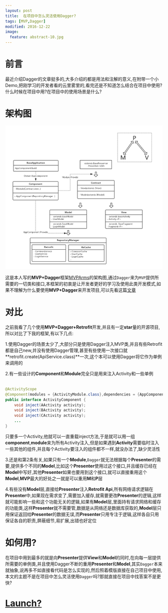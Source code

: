 ```yaml
---
layout: post
title:  在项目中怎么灵活使用Dagger?
tags: [MVP,Dagger]
modified: 2016-12-22
image:
  feature: abstract-10.jpg
---
```



# 前言

最近介绍Dagger的文章挺多的,大多介绍的都是用法和注解的意义,在附带一个小Demo,把刚学习的开发者看的云里雾里的,看完还是不知道怎么结合在项目中使用?什么时候在项目中用?在项目中的使用场景是什么?

# 架构图

![](https://github.com/JessYanCoding/MVPArms/raw/master/image/Architecture.png)


这是本人写的**MVP+Dagger**框架[MVPArms](https://github.com/JessYanCoding/MVPArms/wiki)的架构图,通过`Dagger`来为`MVP`提供所需要的一切类和接口,本框架的初衷是让开发者更好的学习及使用此类开发模式,如果不理解为什么要使用**MVP+Dagger**来开发项目,可以先看这篇[文章](https://gold.xitu.io/entry/5826c2f40ce4630056f8a18f/detail)


# 对比

之前我看了几个使用**MVP+Dagger+Retrofit**开发,并且有一定**star**量的开源项目,所以对比了下我的框架,有以下几点:

1.使用Dagger的场景太少了,大部分只是使用Dagger注入MVP类,并且有些Retrofit都是自己new,并没有使用Dagger管理,甚至有些使用一次接口就**retrofit.create(ApiService.class)**一次,这个本可以使用Dagger将它作为单例来调用的

2.有一些设计的**Component**和**Module**完全只是用来注入Activity和一些单例

```java

@ActivityScope
@Component(modules = {ActivityModule.class},dependencies = {AppComponent.class})
public interface ActivityComponent {
    void inject(AActivity activity);
    void inject(BActivity activity);
    void inject(CActivity activity);
    ...
}
```

只要多一个Activity,他就可以一直重载inject方法,于是就可以用一组**component**,**module**来为所有Activity注入,但是如果遇到**Activity**需要临时注入一些其他的组件,并且每个Activity要注入的组件都不一样,就没办法了,缺少灵活性

3.还是和第2条有关,如果只有一个**Module**,`Dagger`就无法根据每个**Presenter**的需要,提供多个不同的**Model**,比如这个**Presenter**使用过这个接口,并且缓存已经在**Model**中写好,其他**Presenter**如果也要用到这个接口,就可以直接重用这个**Model**,**MVP**最大的好处之一就是可以重用**M**和**P**层

4.有些没有**Model**层,直接给**Presenter**注入**Retrofit Api**,所有网络请求逻辑在**Presenter**中,如果现在需求变了,需要加入缓存,就需要更改**Presenter**的逻辑,这样就可能影响一些和这个功能无关的逻辑,如果有**Model**层,里面持有请求网络和缓存的功能类,这样**Presenter**就不需要管,数据是从网络还是数据库获取的,**Model**层只用保证返回给**Presenter**的数据无误,而**Presenter**只用专注于逻辑,这样各自只用保证各自的职责,屏蔽细节,易扩展,出错也好定位

# 如何用?

在项目中用到最多的就是向**Presenter**提供**View**和**Model**的同时,在向每一层提供所需要的单例类,并且使用Dagger不断的重用**Presenter**和**Model**,其实`Dagger`本来就抽象,说再多不如直接看代码是怎么实现的,然后照着模版直接在自己项目中使用,本文的主题不是在项目中怎么灵活使用`Dagger`吗?那就直接在项目中找答案不是更快?

# [Launch?](https://github.com/JessYanCoding/MVPArms/wiki)